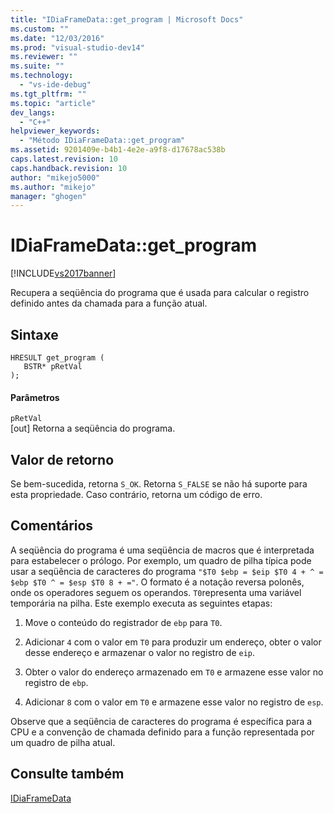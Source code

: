 ```yaml
---
title: "IDiaFrameData::get_program | Microsoft Docs"
ms.custom: ""
ms.date: "12/03/2016"
ms.prod: "visual-studio-dev14"
ms.reviewer: ""
ms.suite: ""
ms.technology: 
  - "vs-ide-debug"
ms.tgt_pltfrm: ""
ms.topic: "article"
dev_langs: 
  - "C++"
helpviewer_keywords: 
  - "Método IDiaFrameData::get_program"
ms.assetid: 9201409e-b4b1-4e2e-a9f8-d17678ac538b
caps.latest.revision: 10
caps.handback.revision: 10
author: "mikejo5000"
ms.author: "mikejo"
manager: "ghogen"
---
```

# IDiaFrameData::get_program
[!INCLUDE[vs2017banner](../../code-quality/includes/vs2017banner.md)]

Recupera a seqüência do programa que é usada para calcular o registro definido antes da chamada para a função atual.  
  
## Sintaxe  
  
```cpp#  
HRESULT get_program (   
   BSTR* pRetVal  
);  
```  
  
#### Parâmetros  
 `pRetVal`  
 \[out\] Retorna a seqüência do programa.  
  
## Valor de retorno  
 Se bem\-sucedida, retorna `S_OK`.  Retorna `S_FALSE` se não há suporte para esta propriedade.  Caso contrário, retorna um código de erro.  
  
## Comentários  
 A seqüência do programa é uma seqüência de macros que é interpretada para estabelecer o prólogo.  Por exemplo, um quadro de pilha típica pode usar a seqüência de caracteres do programa `"$T0 $ebp = $eip $T0 4 + ^ = $ebp $T0 ^ = $esp $T0 8 + ="`.  O formato é a notação reversa polonês, onde os operadores seguem os operandos.  `T0`representa uma variável temporária na pilha.  Este exemplo executa as seguintes etapas:  
  
1.  Move o conteúdo do registrador de `ebp` para `T0`.  
  
2.  Adicionar `4` com o valor em `T0` para produzir um endereço, obter o valor desse endereço e armazenar o valor no registro de `eip`.  
  
3.  Obter o valor do endereço armazenado em `T0` e armazene esse valor no registro de `ebp`.  
  
4.  Adicionar `8` com o valor em `T0` e armazene esse valor no registro de `esp`.  
  
 Observe que a seqüência de caracteres do programa é específica para a CPU e a convenção de chamada definido para a função representada por um quadro de pilha atual.  
  
## Consulte também  
 [IDiaFrameData](../../debugger/debug-interface-access/idiaframedata.md)